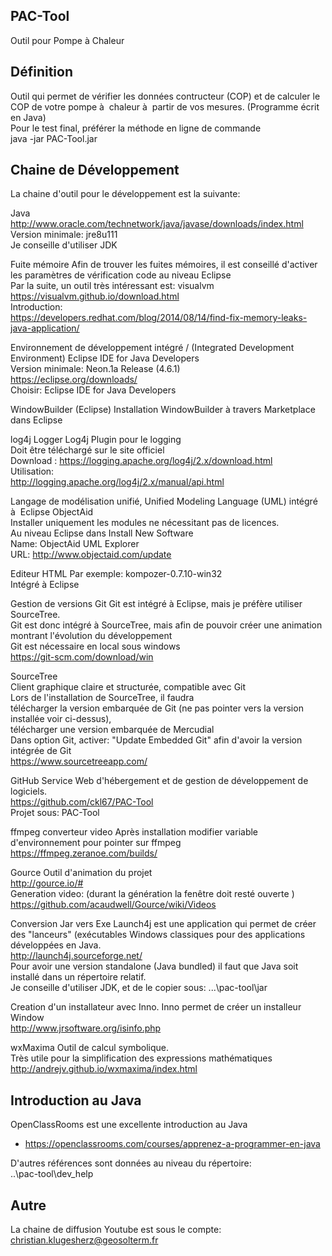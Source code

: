  PAC-Tool
----------
Outil pour Pompe à Chaleur

 Définition 
-------------
Outil qui permet de vérifier les données contructeur (COP) et de calculer le COP de votre pompe à  chaleur à  partir de vos mesures. 
(Programme écrit en Java)
<br>
Pour le test final, préférer la méthode en ligne de commande<br>
java -jar PAC-Tool.jar

 Chaine de Développement
--------------------------
La chaine d'outil pour le développement est la suivante:

Java
	http://www.oracle.com/technetwork/java/javase/downloads/index.html
	Version minimale: jre8u111<br>
	Je conseille d'utiliser JDK<br>

Fuite mémoire
	Afin de trouver les fuites mémoires, il est conseillé d'activer les paramètres de vérification code au niveau Eclipse<br>
	Par la suite, un outil très intéressant est: visualvm<br>
	https://visualvm.github.io/download.html<br>
	Introduction:<br>
	https://developers.redhat.com/blog/2014/08/14/find-fix-memory-leaks-java-application/<br>
	
Environnement de développement intégré / (Integrated Development Environment)
	Eclipse IDE for Java Developers<br>
	Version minimale: Neon.1a Release (4.6.1)<br>
	https://eclipse.org/downloads/<br>
	Choisir: Eclipse IDE for Java Developers<br>

WindowBuilder (Eclipse)
	Installation WindowBuilder à travers Marketplace dans Eclipse

log4j Logger
	Log4j Plugin pour le logging  <br>
	Doit être téléchargé sur le site officiel<br>
		Download : https://logging.apache.org/log4j/2.x/download.html <br>
	Utilisation:<br>
	http://logging.apache.org/log4j/2.x/manual/api.html<br>
		
Langage de modélisation unifié, Unified Modeling Language (UML) intégré à  Eclipse
	ObjectAid<br>
	Installer uniquement les modules ne nécessitant pas de licences.<br>
	Au niveau Eclipse dans Install New Software<br>
	Name: ObjectAid UML Explorer<br>
	URL: http://www.objectaid.com/update<br>
	
Editeur HTML
	Par exemple: kompozer-0.7.10-win32<br>
	Intégré à Eclipse<br>

Gestion de versions Git
	Git est intégré à Eclipse, mais je préfère utiliser SourceTree.<br>
	Git est donc intégré à SourceTree, mais afin de pouvoir créer une animation montrant l'évolution du développement<br>
	Git est nécessaire en local sous windows<br>
	https://git-scm.com/download/win<br>
	
SourceTree	
	Client graphique claire et structurée, compatible avec Git <br>
	Lors de l'installation de SourceTree, il faudra <br>
	télécharger la version embarquée de Git (ne pas pointer vers la version installée voir ci-dessus), <br>
	télécharger une version embarquée de Mercudial<br>
	Dans option Git, activer: "Update Embedded Git" afin d'avoir la version intégrée de Git<br>
	https://www.sourcetreeapp.com/
	
GitHub 
	Service Web d'hébergement et de gestion de développement de logiciels. <br>
	https://github.com/ckl67/PAC-Tool<br>
	Projet sous: PAC-Tool<br>

ffmpeg
	converteur video
	Après installation modifier variable d'environnement pour pointer sur ffmpeg<br>
	https://ffmpeg.zeranoe.com/builds/<br>
	
Gource
	Outil d'animation du projet<br>
	http://gource.io/#<br>
	Generation video: (durant la génération la fenêtre doit resté ouverte )<br>
	https://github.com/acaudwell/Gource/wiki/Videos<br>
	
Conversion Jar vers Exe
	Launch4j est une application qui permet de créer des "lanceurs" (exécutables Windows classiques 
	pour des applications développées en Java. <br>
	http://launch4j.sourceforge.net/<br>
	Pour avoir une version standalone (Java bundled) il faut que Java soit installé dans un répertoire
	relatif.<br>
	Je conseille d'utiliser JDK, et de le copier sous: ...\pac-tool\jar<br>

Creation d'un installateur avec Inno.
	Inno permet de créer un installeur Window<br>
	http://www.jrsoftware.org/isinfo.php<br>
	
wxMaxima
	Outil de calcul symbolique.<br>
	Très utile pour la simplification des expressions mathématiques<br>
	http://andrejv.github.io/wxmaxima/index.html<br>

Introduction au Java
--------------------
OpenClassRooms est une excellente introduction au Java<br>
* https://openclassrooms.com/courses/apprenez-a-programmer-en-java

D'autres références sont données au niveau du répertoire: <br>
..\pac-tool\dev_help

 Autre
-------
La chaine de diffusion Youtube est sous le compte: christian.klugesherz@geosolterm.fr
